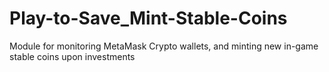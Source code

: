 # Play-to-Save_Mint-Stable-Coins
Module for monitoring MetaMask Crypto wallets, and minting new in-game stable coins upon investments
